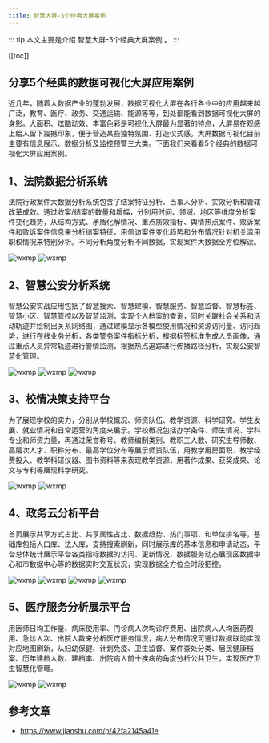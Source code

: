 ```yaml
---
title: 智慧大屏-5个经典大屏案例
---
```


::: tip
本文主要是介绍 智慧大屏-5个经典大屏案例 。
:::

[[toc]]

## 分享5个经典的数据可视化大屏应用案例

近几年，随着大数据产业的蓬勃发展，数据可视化大屏在各行各业中的应用越来越广泛，教育、医疗、政务、交通运输、能源等等，到处都能看到数据可视化大屏的身影。大面积、炫酷动效、丰富色彩是可视化大屏最为显著的特点，大屏易在观感上给人留下震撼印象，便于营造某些独特氛围、打造仪式感。大屏数据可视化目前主要有信息展示、数据分析及监控预警三大类。下面我们来看看5个经典的数据可视化大屏应用案例。

## 1、法院数据分析系统

法院行政案件大数据分析系统包含了结案特征分析、当事人分析、实效分析和管辖改革成效。通过收案/结案的数量和增幅，分别用时间、领域、地区等维度分析案件变化趋势，从结构方式、矛盾化解情况、重点质效指标、舆情热点案件、败诉案件和败诉案件信息来分析结案特征，用信访案件变化趋势和分布情况针对机关滥用职权情况来特别分析。不同分析角度分析不同数据，实现案件大数据全方位解读。

<img class= "zoom-custom-imgs" :src="$withBase('/assets/img/ac/aibigscreen/5viewcase-1.png')" alt="wxmp">

<img class= "zoom-custom-imgs" :src="$withBase('/assets/img/ac/aibigscreen/5viewcase-2.png')" alt="wxmp">

## 2、智慧公安分析系统

智慧公安实战应用包括了智慧搜索、智慧建模、智慧服务、智慧监督、智慧标签、智慧小区、智慧管控以及智慧监测，实现个人档案的查询，同时关联社会关系和活动轨迹并绘制出关系网络图，通过建模显示各模型使用情况和资源访问量、访问趋势，进行在线业务分析，各类警务案件指标分析，根据标签标准生成人员画像，通过重点人员异常轨迹进行警情监测，根据热点追踪进行传播路径分析，实现公安智慧化管理。

<img class= "zoom-custom-imgs" :src="$withBase('/assets/img/ac/aibigscreen/5viewcase-3.png')" alt="wxmp">

<img class= "zoom-custom-imgs" :src="$withBase('/assets/img/ac/aibigscreen/5viewcase-4.png')" alt="wxmp">

<img class= "zoom-custom-imgs" :src="$withBase('/assets/img/ac/aibigscreen/5viewcase-5.png')" alt="wxmp">

## 3、校情决策支持平台

为了展现学校的实力，分别从学校概况、师资队伍、教学资源、科学研究、学生发展、就业情况和日常运营的角度来展示。学校概况包括办学条件、师生情况、学科专业和师资力量，再通过荣誉称号、教师编制类别、教职工人数、研究生导师数、高层次人才、职称分布、最高学位分布等展示师资队伍，用教学用房面积、教学经费投入、教学科研仪器、图书资料等来表现教学资源，用著作成果、获奖成果、论文与专利等展现科学研究。


<img class= "zoom-custom-imgs" :src="$withBase('/assets/img/ac/aibigscreen/5viewcase-6.png')" alt="wxmp">

<img class= "zoom-custom-imgs" :src="$withBase('/assets/img/ac/aibigscreen/5viewcase-7.png')" alt="wxmp">

## 4、政务云分析平台

首页展示共享方式占比、共享属性占比、数据趋势、热门事项、和单位排名等，基础库包括人口库、法人库，支持搜索刷新，同时展示库的基本信息和申请动态，平台总体统计展示平台各类指标数据的访问、更新情况，数据服务动态展现区数据中心和市数据中心等的数据实时交互状况，实现数据全方位全时段把控。

<img class= "zoom-custom-imgs" :src="$withBase('/assets/img/ac/aibigscreen/5viewcase-8.png')" alt="wxmp">

<img class= "zoom-custom-imgs" :src="$withBase('/assets/img/ac/aibigscreen/5viewcase-9.png')" alt="wxmp">

<img class= "zoom-custom-imgs" :src="$withBase('/assets/img/ac/aibigscreen/5viewcase-10.png')" alt="wxmp">

<img class= "zoom-custom-imgs" :src="$withBase('/assets/img/ac/aibigscreen/5viewcase-11.png')" alt="wxmp">

## 5、医疗服务分析展示平台

用医师日均工作量、病床使用率、门诊病人次均诊疗费用、出院病人人均医药费用、急诊人次、出院人数来分析医疗服务情况，病人分布情况可通过数据联动实现对应地图刷新，从妇幼保健、计划免疫、卫生监督、案件查处分类、居民健康档案、历年建档人数、建档率、出院病人前十疾病的角度分析公共卫生，实现医疗卫生智慧化管理。

<img class= "zoom-custom-imgs" :src="$withBase('/assets/img/ac/aibigscreen/5viewcase-12.png')" alt="wxmp">

<img class= "zoom-custom-imgs" :src="$withBase('/assets/img/ac/aibigscreen/5viewcase-13.png')" alt="wxmp">

## 参考文章
* https://www.jianshu.com/p/42fa2145a41e